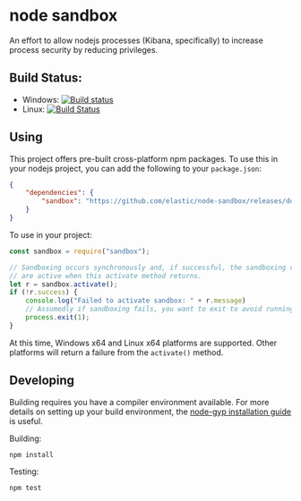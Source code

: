 # node sandbox

An effort to allow nodejs processes (Kibana, specifically) to increase process security by reducing privileges.

## Build Status: 

* Windows: [![Build status](https://ci.appveyor.com/api/projects/status/677is5ga43sw0hs4?svg=true)](https://ci.appveyor.com/project/jordansissel/node-sandbox)
* Linux: [![Build Status](https://travis-ci.org/elastic/node-sandbox.svg?branch=master)](https://travis-ci.org/elastic/node-sandbox)

## Using

This project offers pre-built cross-platform npm packages. To use this in your nodejs project, you can add the following to your `package.json`:

```json
{
    "dependencies": {
        "sandbox": "https://github.com/elastic/node-sandbox/releases/download/v0.0.1/sandbox-0.0.1.tgz"
    }
}
```

To use in your project:

```javascript
const sandbox = require("sandbox");

// Sandboxing occurs synchronously and, if successful, the sandboxing controls
// are active when this activate method returns.
let r = sandbox.activate();
if (!r.success) {
    console.log("Failed to activate sandbox: " + r.message)
    // Assumedly if sandboxing fails, you want to exit to avoid running without sandbox protections.
    process.exit(1);
}
```

At this time, Windows x64 and Linux x64 platforms are supported. Other platforms will return a failure from the `activate()` method.


## Developing

Building requires you have a compiler environment available. For more details on setting up your build environment, the [node-gyp installation guide](https://github.com/nodejs/node-gyp#installation) is useful.

Building:

```
npm install
```

Testing:

```
npm test
```

